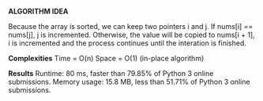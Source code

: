 **ALGORITHM IDEA** 

Because the array is sorted, we can keep two pointers i and j. If nums[i] == nums[j], j is incremented. Otherwise, the value will be copied to nums[i + 1],
i is incremented and the process continues until the interation is finished.

**Complexities**
Time = O(n) 
Space = O(1) (in-place algorithm) 

**Results** 
Runtime: 80 ms, faster than 79.85% of Python 3 online submissions.
Memory usage: 15.8 MB, less than 51.71% of Python 3 online submissions.
